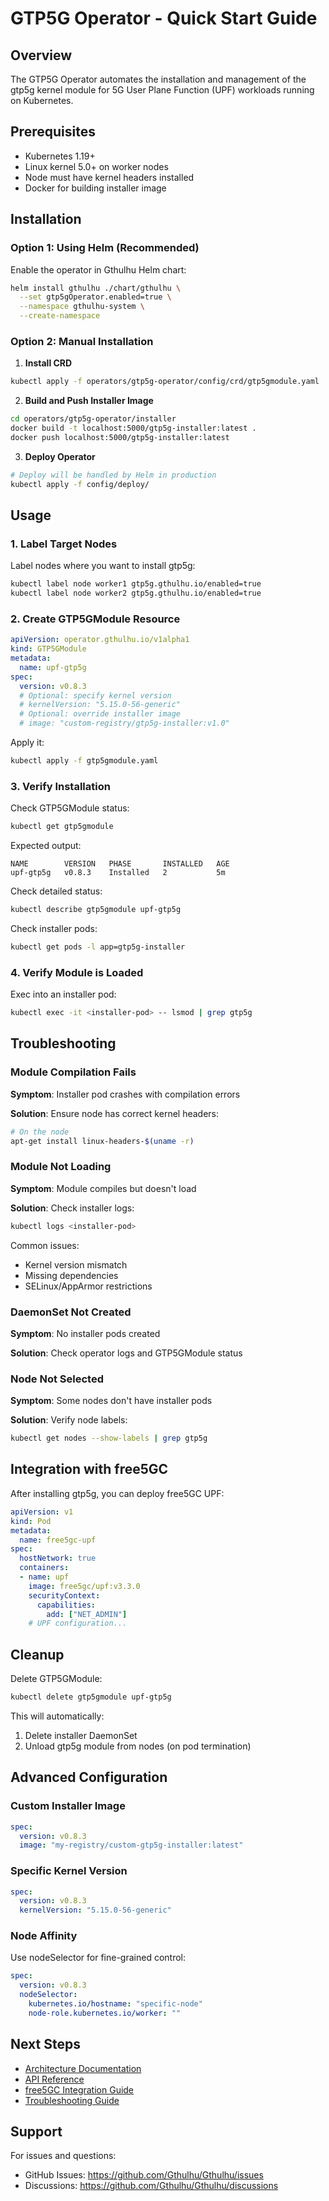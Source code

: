 # GTP5G Operator - Quick Start Guide

## Overview

The GTP5G Operator automates the installation and management of the gtp5g kernel module for 5G User Plane Function (UPF) workloads running on Kubernetes.

## Prerequisites

- Kubernetes 1.19+
- Linux kernel 5.0+ on worker nodes
- Node must have kernel headers installed
- Docker for building installer image

## Installation

### Option 1: Using Helm (Recommended)

Enable the operator in Gthulhu Helm chart:

```bash
helm install gthulhu ./chart/gthulhu \
  --set gtp5gOperator.enabled=true \
  --namespace gthulhu-system \
  --create-namespace
```

### Option 2: Manual Installation

1. **Install CRD**
```bash
kubectl apply -f operators/gtp5g-operator/config/crd/gtp5gmodule.yaml
```

2. **Build and Push Installer Image**
```bash
cd operators/gtp5g-operator/installer
docker build -t localhost:5000/gtp5g-installer:latest .
docker push localhost:5000/gtp5g-installer:latest
```

3. **Deploy Operator**
```bash
# Deploy will be handled by Helm in production
kubectl apply -f config/deploy/
```

## Usage

### 1. Label Target Nodes

Label nodes where you want to install gtp5g:

```bash
kubectl label node worker1 gtp5g.gthulhu.io/enabled=true
kubectl label node worker2 gtp5g.gthulhu.io/enabled=true
```

### 2. Create GTP5GModule Resource

```yaml
apiVersion: operator.gthulhu.io/v1alpha1
kind: GTP5GModule
metadata:
  name: upf-gtp5g
spec:
  version: v0.8.3
  # Optional: specify kernel version
  # kernelVersion: "5.15.0-56-generic"
  # Optional: override installer image
  # image: "custom-registry/gtp5g-installer:v1.0"
```

Apply it:
```bash
kubectl apply -f gtp5gmodule.yaml
```

### 3. Verify Installation

Check GTP5GModule status:
```bash
kubectl get gtp5gmodule
```

Expected output:
```
NAME        VERSION   PHASE       INSTALLED   AGE
upf-gtp5g   v0.8.3    Installed   2           5m
```

Check detailed status:
```bash
kubectl describe gtp5gmodule upf-gtp5g
```

Check installer pods:
```bash
kubectl get pods -l app=gtp5g-installer
```

### 4. Verify Module is Loaded

Exec into an installer pod:
```bash
kubectl exec -it <installer-pod> -- lsmod | grep gtp5g
```

## Troubleshooting

### Module Compilation Fails

**Symptom**: Installer pod crashes with compilation errors

**Solution**: Ensure node has correct kernel headers:
```bash
# On the node
apt-get install linux-headers-$(uname -r)
```

### Module Not Loading

**Symptom**: Module compiles but doesn't load

**Solution**: Check installer logs:
```bash
kubectl logs <installer-pod>
```

Common issues:
- Kernel version mismatch
- Missing dependencies
- SELinux/AppArmor restrictions

### DaemonSet Not Created

**Symptom**: No installer pods created

**Solution**: Check operator logs and GTP5GModule status

### Node Not Selected

**Symptom**: Some nodes don't have installer pods

**Solution**: Verify node labels:
```bash
kubectl get nodes --show-labels | grep gtp5g
```

## Integration with free5GC

After installing gtp5g, you can deploy free5GC UPF:

```yaml
apiVersion: v1
kind: Pod
metadata:
  name: free5gc-upf
spec:
  hostNetwork: true
  containers:
  - name: upf
    image: free5gc/upf:v3.3.0
    securityContext:
      capabilities:
        add: ["NET_ADMIN"]
    # UPF configuration...
```

## Cleanup

Delete GTP5GModule:
```bash
kubectl delete gtp5gmodule upf-gtp5g
```

This will automatically:
1. Delete installer DaemonSet
2. Unload gtp5g module from nodes (on pod termination)

## Advanced Configuration

### Custom Installer Image

```yaml
spec:
  version: v0.8.3
  image: "my-registry/custom-gtp5g-installer:latest"
```

### Specific Kernel Version

```yaml
spec:
  version: v0.8.3
  kernelVersion: "5.15.0-56-generic"
```

### Node Affinity

Use nodeSelector for fine-grained control:
```yaml
spec:
  version: v0.8.3
  nodeSelector:
    kubernetes.io/hostname: "specific-node"
    node-role.kubernetes.io/worker: ""
```

## Next Steps

- [Architecture Documentation](gtp5g-operator-architecture.md)
- [API Reference](gtp5g-operator-api.md)
- [free5GC Integration Guide](free5gc-integration.md)
- [Troubleshooting Guide](gtp5g-operator-troubleshooting.md)

## Support

For issues and questions:
- GitHub Issues: https://github.com/Gthulhu/Gthulhu/issues
- Discussions: https://github.com/Gthulhu/Gthulhu/discussions
